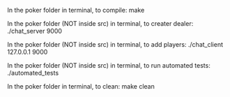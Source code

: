 In the poker folder in terminal, to compile: make

In the poker folder (NOT inside src) in terminal, to creater dealer: ./chat_server 9000

In the poker folder (NOT inside src) in terminal, to add players: ./chat_client 127.0.0.1 9000

In the poker folder (NOT inside src) in terminal, to run automated tests: ./automated_tests

In the poker folder in terminal, to clean: make clean

